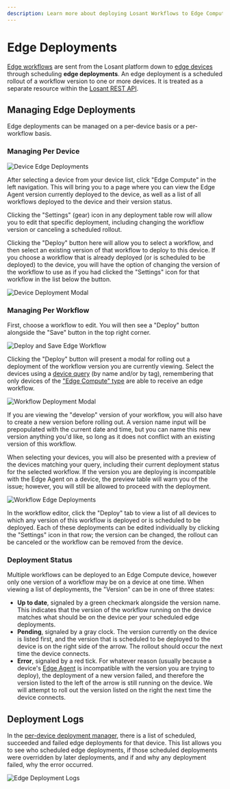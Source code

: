 ```yaml
---
description: Learn more about deploying Losant Workflows to Edge Compute devices.
---
```


# Edge Deployments

[Edge workflows](/workflows/edge-workflows/) are sent from the Losant platform down to [edge devices](/devices/edge-compute/) through scheduling **edge deployments**. An edge deployment is a scheduled rollout of a workflow version to one or more devices. It is treated as a separate resource within the [Losant REST API](/rest-api/edge-deployments/).

## Managing Edge Deployments

Edge deployments can be managed on a per-device basis or a per-workflow basis.

### Managing Per Device

![Device Edge Deployments](/images/edge-compute/device-edge-deployments.png "Device Edge Deployments")

After selecting a device from your device list, click "Edge Compute" in the left navigation. This will bring you to a page where you can view the Edge Agent version currently deployed to the device, as well as a list of all workflows deployed to the device and their version status.

Clicking the "Settings" (gear) icon in any deployment table row will allow you to edit that specific deployment, including changing the workflow version or canceling a scheduled rollout.

Clicking the "Deploy" button here will allow you to select a workflow, and then select an existing version of that workflow to deploy to this device. If you choose a workflow that is already deployed (or is scheduled to be deployed) to the device, you will have the option of changing the version of the workflow to use as if you had clicked the "Settings" icon for that workflow in the list below the button.

![Device Deployment Modal](/images/edge-compute/device-deployment-modal.png "Device Deployment Modal")

### Managing Per Workflow

First, choose a workflow to edit. You will then see a "Deploy" button alongside the "Save" button in the top right corner.

![Deploy and Save Edge Workflow](/images/workflows/workflow-edge-save-deploy.png "Deploy and Save Edge Workflow")

Clicking the "Deploy" button will present a modal for rolling out a deployment of the workflow version you are currently viewing. Select the devices using a [device query](/devices/device-queries/) (by name and/or by tag), remembering that only devices of the ["Edge Compute" type](/devices/overview/#device-type) are able to receive an edge workflow.

![Workflow Deployment Modal](/images/edge-compute/workflow-deployment-modal.png "Workflow Deployment Modal")

If you are viewing the "develop" version of your workflow, you will also have to create a new version before rolling out. A version name input will be prepopulated with the current date and time, but you can name this new version anything you'd like, so long as it does not conflict with an existing version of this workflow.

When selecting your devices, you will also be presented with a preview of the devices matching your query, including their current deployment status for the selected workflow. If the version you are deploying is incompatible with the Edge Agent on a device, the preview table will warn you of the issue; however, you will still be allowed to proceed with the deployment.

![Workflow Edge Deployments](/images/edge-compute/workflow-edge-deployments.png "Workflow Edge Deployments")

In the workflow editor, click the "Deploy" tab to view a list of all devices to which any version of this workflow is deployed or is scheduled to be deployed. Each of these deployments can be edited individually by clicking the "Settings" icon in that row; the version can be changed, the rollout can be canceled or the workflow can be removed from the device.

### Deployment Status

Multiple workflows can be deployed to an Edge Compute device, however only one version of a workflow may be on a device at one time. When viewing a list of deployments, the "Version" can be in one of three states:

* **Up to date**, signaled by a green checkmark alongside the version name. This indicates that the version of the workflow running on the device matches what should be on the device per your scheduled edge deployments.
* **Pending**, signaled by a gray clock. The version currently on the device is listed first, and the version that is scheduled to be deployed to the device is on the right side of the arrow. The rollout should occur the next time the device connects.
* **Error**, signaled by a red tick. For whatever reason (usually because a device's [Edge Agent](/edge-compute/edge-agent-installation/) is incompatible with the version you are trying to deploy), the deployment of a new version failed, and therefore the version listed to the left of the arrow is still running on the device. We will attempt to roll out the version listed on the right the next time the device connects.

## Deployment Logs

In the [per-device deployment manager](#managing-per-device), there is a list of scheduled, succeeded and failed edge deployments for that device. This list allows you to see who scheduled edge deployments, if those scheduled deployments were overridden by later deployments, and if and why any deployment failed, why the error occurred.

![Edge Deployment Logs](/images/edge-compute/edge-deployment-logs.png "Edge Deployment Logs")
